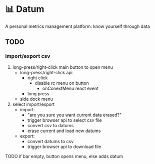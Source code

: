 # 📊 Datum
A personal metrics management platform: know yourself through data

## TODO
### import/export csv
1. long-press/right-click main button to open menu
	* long-press/right-click api
		- right click
			* disable rc menu on button
				- onConextMenu react event
		- long press
	* side dock menu
2. select import/export
	* import:
		- "are you sure you want current data erased?"
		- trigger browser api to select csv file
		- convert csv to datums
		- erase current and load new datums
	* export:
		- convert datums to csv
		- trigger browser api to download file

TODO if bar empty, button opens menu, else adds datum
